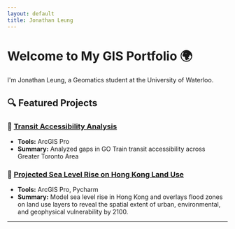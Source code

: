 ```yaml
---
layout: default
title: Jonathan Leung
---
```


# Welcome to My GIS Portfolio 🌍

I'm Jonathan Leung, a Geomatics student at the University of Waterloo.

## 🔍 Featured Projects

### 🚆 [Transit Accessibility Analysis](https://jjleung.github.io/GOTrainAnalysis)
- **Tools:** ArcGIS Pro
- **Summary:** Analyzed gaps in GO Train transit accessibility across Greater Toronto Area

### 🌊 [Projected Sea Level Rise on Hong Kong Land Use](https://jjleung38.github.io/HKSLRProject)
- **Tools:** ArcGIS Pro, Pycharm
- **Summary:** Model sea level rise in Hong Kong and overlays flood zones on land use layers to reveal the spatial extent of urban, environmental, and geophysical vulnerability by 2100.

---
